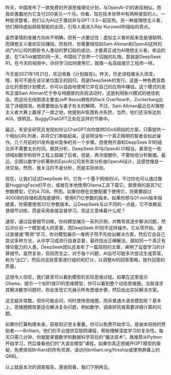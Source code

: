 昨天，中国发布了一款免费的开源思维理论计划，与OpenAI-01的表现相似。而我却愚蠢地为它支付200美元一个月。你看，现在技术世界中有两种类型的人。一种是贪婪者，他们认为AI过于激动并与GPT-3.5一起狂热。另一种是理想主义者，他们期待虚拟超级智能的出现，引导人类进入Ray Kurzweil所描绘的奇点。

虽然事情的发展方向尚不明确，但有一点要记住：虚拟主义者听起来总是很聪明，而理想主义者却实际赚钱。而有时，你需要相信如Sam Altman和OpenAI这样的闭门AI公司的那些令人激动的梦幻般的成功，才能真正成为AI理想主义者。幸运的是，在TikTok被禁的同一天，中国给了世界一个回报的礼物，那就是DeepSeek R1。在今天的视频中，你将学习如何使用它，就像一名高级提示工程师一样。

今天是2021年1月21日，欢迎收看《计划报告》。昨天，历史进程被永久改变。哦，我可不是在谈论某位国王的回归，而是DeepSeek的发行。这是一种免费且商业化的思想计划模式，你可以自由地使用它并在自己的应用中赚钱。这个模式的发布正值Sam Altman忙于参与特朗普的庆祝活动时，这是利用新兴模式的绝佳机会。而这份无线图源主要由Jeff Bezos拥有的Rack Overflow中，Zuckerberg出现了详细探测。他需要做出与妻子有关的解释。不过，Sam Altman最近在AI理想主义者大赛上赢得了一席之地，他提到AI氛围有点失控，当然，他们还没有达到AGI。很明显，BuggyChatGPT正处在这样的节奏中。

最近，有安全研究员发现如何让ChatGPT向你提供DDoS网站的方案，只需提供一个相似URL列表，并将它们串联起来。这说明没有一个真正精明的智者会如此操作。几个月前的01发布是AI竞争的另一个步骤，但使用开源和DeepSeek R1的结合并不需要太长时间。据其分析，DeepSeek R1与OpenAI 01相当，甚至在一些领域如数学和软件工程上超越了后者。但是，再次提醒你，不要轻信分析数据。最近，企图以数学分析著称的EpicAI公司宣布其分析由OpenAI设计，这感觉像是一场交易。然而，我关注的不是分析，而是实际体验。

现在，让我们试试DeepSeek R1。它有一个基于网络的UI，不过你也可以通过像是HuggingFace的平台，或者在本地使用Ollama工具下载它。我使用的是其7亿参数模型，它约4.7GB。然而，如果你想在完整配置下使用它，则需要超过400GB的存储和高性能硬件，使用671亿参数的版本。如果你想与01 mini版本相媲美，你需要使用32亿参数版本。让DeepSeek与众不同的一点是，它不依赖监督细节训练，而是采用直接监督学习。但这又意味着什么呢？

通常，通过监督细节训练，你向模型展示一系列示例，并教导其逐步解决问题，然后评价另一个模型或人的答案，而DeepSeek R1则不这样操作。它从零开始，通过直接或“靴带”学习，你对模型展示一堆例子而不先给出解决方案，然后它会自己尝试多种方法，从中学习或进行自身监督，最终找出正确解法，就如同一个真正有理论能力的人类。DeepSeek团队还发布了一篇简短的文章，阐明了监督学习的计算细节。虽然复杂，但简而言之，对于每个问题，AI会尽可能多次尝试生成答案，称为“出口”。然后对这些答案进行组织和打分，以调整AI的回答策略，提升回答的质量。

这很令人惊叹，我们甚至可以看到模型的实际思维过程。如果在这里提示Ollama，提示一个如R1或O1的思维模型，你可以看到整个动态思维圈。当我请求其解决数学问题时，你会发现它先展示所有思维步骤，然后给出实际解决方案。

这无疑非常酷，但你可能会问，何时使用思维圈，而非普通大语言模型呢？基本上，思维圈模型更适合解决复杂问题，例如数学、调查研究或需要详细计算的问题。

如果你打算构建未来，获取知识至关重要。你可以免费开始学习，感谢本视频的赞助者——Brilliant。他们的平台提供互联网课程，帮助理解深度学习的复杂性。每天只需几分钟，你就能掌握数学和数据科学背后的“魔法技术”。我推荐从Python开始学习，然后查看他们的“大语言模型”课程。如果你真正想揭开GPT模型的奥秘，免费体验Brilliant的所有资源，请访问brilliant.org/fireship或使用屏幕上的QR码。

以上就是本次的调查报告，感谢观看，我们下期再见。